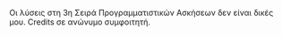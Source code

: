 Οι λύσεις στη 3η Σειρά Προγραμματιστικών Ασκήσεων δεν είναι δικές μου. Credits σε ανώνυμο συμφοιτητή.
